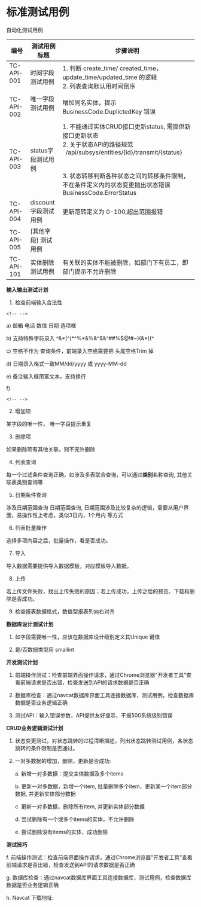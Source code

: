 标准测试用例
============

自动化测试用例

| 编号| 测试用例标题 | 步骤说明 |
| ------ | ------ | ------ |
| TC-API-001 &nbsp; &nbsp; &nbsp;  | 时间字段测试用例      | 1. 判断 create\_time/ created\_time，update\_time/updated\_time 的逻辑 <br> 2. 列表查询默认用时间倒序 <br/> |
| TC-API-002 | 唯一字段测试用例 &nbsp; &nbsp; &nbsp; | 增加同名实体，提示 BusinessCode.DuplictedKey 错误   |
| TC-API-003 | status字段测试用例    | 1. 不能通过实体CRUD接口更新status, 需提供新接口更新状态 <br>2. 关于状态API的路径规范<br>&nbsp;&nbsp;/api/subsys/entities/{id}/transmit/{status}<br/><br/> <br>3. 状态转移判断各种状态之间的转移条件限制，不在条件定义内的状态变更抛出状态错误 BusinessCode.ErrorStatus <br/>  |
| TC-API-004 | discount 字段测试用例 | 更新范转定义为 0-100,超出范围报错     |
| TC-API-005 | \[其他字段\] 测试用例 |                           |
| TC-API-101 | 实体删除测试用例      | 有关联的实体不能被删除，如部门下有员工，即部门提示不允许删除    |

**输入输出测试计划**

1.  检查前端输入合法性

```{=html}
<!-- -->
```
a)  邮箱 电话 数值 日期 选项框

b)  支持特殊字符录入 \^&\*(\^(\*\^%\*&%&\^\$&\^\#\#%\$@!\#\~)(&\*)(\^

c)  空格不作为 查询条件，前端录入空格需要把 头尾空格Trim 掉

d)  日期录入格式一致MM/dd/yyyy 或 yyyy-MM-dd

e)  备注输入框用富文本，支持换行

f)  

```{=html}
<!-- -->
```
2.  增加项

某字段的唯一性， 唯一字段提示重复

3.  删除项

如果删除项有其他关联，则不充许删除

4.  列表查询

每一个过滤条件查询正确，如涉及多表联合查询，可以通过**类别**名称查询,
其他关联表类别查询等

5.  日期条件查询

涉及日期范围查询 日期范围查询,
日期范围涉及比较复杂的逻辑，需要从用户界面，易操作性上考虑，类似3日内，1个月内
等方式

6.  列表批量操作

选择多项内容之后，批量操作，看是否成功。

7.  导入

导入数据需要提供导入数据模板，对应模板导入数据。

8.  上传

若上传文件失败，找出上传失败的原因；若上传成功，上传之后的预览、下载和删除是否成功。

9.  检查报表数据格式，数值型报表列向右对齐

**数据库设计测试计划**

1.  如字段需要唯一性，应该在数据库设计级别定义其Unique 键值

2.  是/否数据类型用 smallint

**开发测试计划**

1.  前端操作测试：检查前端界面操作请求，通过Chrome浏览器"开发者工具"查看前端请求是否出错，检查发送到API的请求数据是否正确

2.  数据库检查：通过navcat数据库界面工具连接数据库，测试用例，检查数据库数据是否业务逻辑正确

3.  测试API：输入错误参数，API提供友好提示，不报500系统级别错误

**CRUD业务逻辑测试计划**

1.  状态变更测试，对状态跳转的过程清晰描述，列出状态跳转测试用例，各状态跳转的条件限制是否通过。

2.  一对多数据的增加，删除，更新是否成功:

    a.  新增一对多数据：提交主体数据及多个items

    b.  更新一对多数据，新增一个item,
        批量删除多个item，更新某一个item部分数据, 并更新实体部分数据

    c.  更新一对多数据，删除所有item, 并更新实体部分数据

    d.  尝试删除有一个或多个items的实体，不允许删除

    e.  尝试删除没有items的实体，成功删除

**测试技巧**

f.  前端操作测试：检查前端界面操作请求，通过Chrome浏览器"开发者工具"查看前端请求是否出错，检查发送到API的请求数据是否正确

g.  数据库检查：通过navcat数据库界面工具连接数据库，测试用例，检查数据库数据是否业务逻辑正确

h.  Navcat 下载地址:
